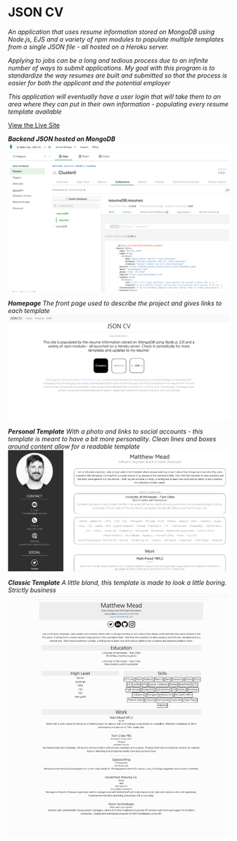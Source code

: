 # JSON CV

_An application that uses resume information stored on MongoDB using Node.js, EJS and a variety of npm modules to populate multiple templates from a single JSON file - all hosted on a Heroku server._


_Applying to jobs can be a long and tedious process due to an infinite number of ways to submit applications. My goal with this program is to standardize the way resumes are built and submitted so that the process is easier for both the applicant and the potential employer_

_This application will eventually have a user login that will take them to an area where they can put in their own information - populating every resume template available_


[View the Live Site](https://secure-spire-30859.herokuapp.com/)


**_Backend JSON hosted on MongoDB_**
![MongoDB Resume Database](https://github.com/mmeadx/jsonCV/blob/main/ReadMe-Screenshots/Screen%20Shot%202021-02-09%20at%205.13.03%20PM.png)

**_Homepage_**
_The front page used to describe the project and gives links to each template_
![JSON CV Homepage](https://github.com/mmeadx/jsonCV/blob/main/ReadMe-Screenshots/Screen%20Shot%202021-02-09%20at%205.33.01%20PM.png)

**_Personal Template_**
_With a photo and links to social accounts - this template is meant to have a bit more personality. Clean lines and boxes around content allow for a readable template_
![Personal](https://github.com/mmeadx/jsonCV/blob/main/ReadMe-Screenshots/Screen%20Shot%202021-02-09%20at%205.33.36%20PM.png)

**_Classic Template_**
_A little bland, this template is made to look a little boring. Strictly business_
![Classic](https://github.com/mmeadx/jsonCV/blob/main/ReadMe-Screenshots/Screen%20Shot%202021-02-09%20at%205.33.13%20PM.png)

